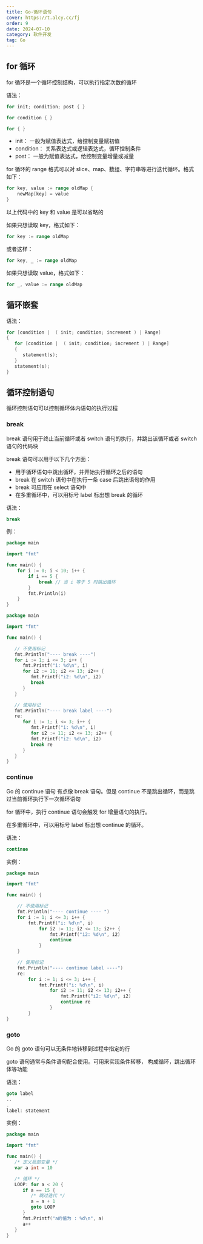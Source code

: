 ```yaml
---
title: Go-循环语句
cover: https://t.alcy.cc/fj
order: 9
date: 2024-07-10
category: 软件开发
tag: Go
---
```


## for 循环

for 循环是一个循环控制结构，可以执行指定次数的循环

语法：
```Go
for init; condition; post { }
```
```Go
for condition { }
```
```Go
for { }
```
+ init： 一般为赋值表达式，给控制变量赋初值
+ condition： 关系表达式或逻辑表达式，循环控制条件
+ post： 一般为赋值表达式，给控制变量增量或减量

for 循环的 range 格式可以对 slice、map、数组、字符串等进行迭代循环。格式如下：
```Go
for key, value := range oldMap {
    newMap[key] = value
}
```
以上代码中的 key 和 value 是可以省略的

如果只想读取 key，格式如下：
```Go
for key := range oldMap
```
或者这样：
```Go
for key, _ := range oldMap
```
如果只想读取 value，格式如下：
```Go
for _, value := range oldMap
```

## 循环嵌套

语法：
```Go
for [condition |  ( init; condition; increment ) | Range]
{
   for [condition |  ( init; condition; increment ) | Range]
   {
      statement(s);
   }
   statement(s);
}
```

## 循环控制语句

循环控制语句可以控制循环体内语句的执行过程

### break

break 语句用于终止当前循环或者 switch 语句的执行，并跳出该循环或者 switch 语句的代码块

break 语句可以用于以下几个方面：
+ 用于循环语句中跳出循环，并开始执行循环之后的语句
+ break 在 switch 语句中在执行一条 case 后跳出语句的作用
+ break 可应用在 select 语句中
+ 在多重循环中，可以用标号 label 标出想 break 的循环

语法：
```Go
break
```

例：
```Go
package main

import "fmt"

func main() {
    for i := 0; i < 10; i++ {
        if i == 5 {
            break // 当 i 等于 5 时跳出循环
        }
        fmt.Println(i)
    }
}
```

```Go
package main

import "fmt"

func main() {

   // 不使用标记
   fmt.Println("---- break ----")
   for i := 1; i <= 3; i++ {
      fmt.Printf("i: %d\n", i)
      for i2 := 11; i2 <= 13; i2++ {
         fmt.Printf("i2: %d\n", i2)
         break
      }
   }

   // 使用标记
   fmt.Println("---- break label ----")
   re:
      for i := 1; i <= 3; i++ {
         fmt.Printf("i: %d\n", i)
         for i2 := 11; i2 <= 13; i2++ {
         fmt.Printf("i2: %d\n", i2)
         break re
      }
   }
}
```

### continue

Go 的 continue 语句 有点像 break 语句。但是 continue 不是跳出循环，而是跳过当前循环执行下一次循环语句

for 循环中，执行 continue 语句会触发 for 增量语句的执行。

在多重循环中，可以用标号 label 标出想 continue 的循环。

语法：
```Go
continue
```

实例：
```Go
package main

import "fmt"

func main() {

    // 不使用标记
    fmt.Println("---- continue ---- ")
    for i := 1; i <= 3; i++ {
        fmt.Printf("i: %d\n", i)
            for i2 := 11; i2 <= 13; i2++ {
                fmt.Printf("i2: %d\n", i2)
                continue
            }
    }

    // 使用标记
    fmt.Println("---- continue label ----")
    re:
        for i := 1; i <= 3; i++ {
            fmt.Printf("i: %d\n", i)
                for i2 := 11; i2 <= 13; i2++ {
                    fmt.Printf("i2: %d\n", i2)
                    continue re
                }
        }
}
```

### goto

Go 的 goto 语句可以无条件地转移到过程中指定的行

goto 语句通常与条件语句配合使用。可用来实现条件转移， 构成循环，跳出循环体等功能

语法：
```Go
goto label
..
.
label: statement
```

实例：
```Go
package main

import "fmt"

func main() {
   /* 定义局部变量 */
   var a int = 10

   /* 循环 */
   LOOP: for a < 20 {
      if a == 15 {
         /* 跳过迭代 */
         a = a + 1
         goto LOOP
      }
      fmt.Printf("a的值为 : %d\n", a)
      a++     
   }  
}
```
